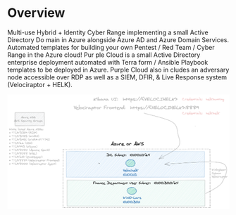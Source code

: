 # Overview
Multi-use Hybrid + Identity Cyber Range implementing a small Active Directory Do
main in Azure alongside Azure AD and Azure Domain Services.  Automated templates
 for building your own Pentest / Red Team / Cyber Range in the Azure cloud!  Pur
ple Cloud is a small Active Directory enterprise deployment automated with Terra
form / Ansible Playbook templates to be deployed in Azure.  Purple Cloud also in
cludes an adversary node accessible over RDP as well as a SIEM, DFIR, & Live Response
 system (Velociraptor + HELK).

![](images/bce.png)

